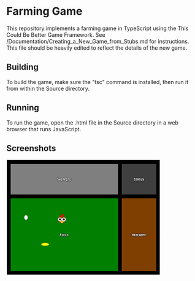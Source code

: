 Farming Game
============

This repository implements a farming game in TypeScript using the This Could Be Better Game Framework.  See /Documentation/Creating_a_New_Game_from_Stubs.md for instructions.  This file should be heavily edited to reflect the details of the new game.  


Building
--------

To build the game, make sure the "tsc" command is installed, then run it from within the Source directory.


Running
-------

To run the game, open the .html file in the Source directory in a web browser that runs JavaScript.


Screenshots
-----------

<img src="Screenshot-Gameplay.png" />
